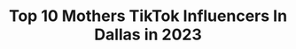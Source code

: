 ---
title: Top 10 Mothers TikTok Influencers In Dallas in 2023
description: >-
  Find top mothers TikTok influencers in Dallas in 2023. Most popular hashtags: #fyp #duet #funny #trump.
platform: TikTok
hits: 7
text_top: Analyze the top-rated TikTok profiles on inBeat.
text_bottom: Our search engine aggregates 7 TikTok influencers like this in Dallas, United States for you to pitch.
profiles:
  - username: "maddiepolansky19"
    fullname: >-
      Maddie 
    bio: >-
      snap: madison38711 happy vibes ;)
    location: "United States"
    followers: 8289
    engagement: 1793
    commentsToLikes: 0.027300
    id: ckfo47aqo15wh0j23ezd90bfp
    verified: false
    hashtags: "#behappy, #smile, #chickfila, #foryou"
  - username: "reneelwilliams3"
    fullname: >-
      Renee L Williams
    bio: >-
      Loving Daughter,Mother of 3 and Nurse no time for games, fake people or drama.
    location: "United States"
    followers: 16100
    engagement: 2438
    commentsToLikes: 0.087030
    id: ckb93cgxrk7k10j239bk2l016
    verified: false
    hashtags: "#fyppage, #fypchallenge, #fyp, #pennsylvania"
  - username: "reddiele"
    fullname: >-
      reddiele
    bio: >-
      Good Vibes Only 💛 Burst Ambassador 🦷 Promo Code: HESK7D
    location: "United States"
    followers: 74500
    engagement: 1082
    commentsToLikes: 0.036840
    id: ck9n4bvdq4ald0j78xcie1cd2
    verified: false
    hashtags: "#trump, #trump2020, #houston, #xyzbca"
  - username: "briannahuckaby"
    fullname: >-
      Brianna Huckaby
    bio: >-
      𝖇𝖗𝖎 🌻 • 𝕒𝕫 ☀️ • ②④ ♎️ • 𝓂𝒶𝓂𝓂𝒶 𝓉𝑜 𝓂𝒾𝒶 ❣️
    location: "United States"
    followers: 4820
    engagement: 988
    commentsToLikes: 0.019464
    id: ckb9s7qkcpcx90j23nibqtm56
    verified: false
    hashtags: "#kid, #fyp, #xyzbca, #daughter"
  - username: "mamak2_14"
    fullname: >-
      MamaK
    bio: >-
      Certified Recovery Coach Autistic❤️❤️ 5 yrs clean thecleancrew01@gmail.com
    location: "United States"
    followers: 262900
    engagement: 1731
    commentsToLikes: 0.036011
    id: cka627tsuyq0y0i788sgu5kld
    verified: false
    hashtags: "#love, #duet, #addiction, #recovery"
  - username: "jsbuilders_"
    fullname: >-
      Tony Suarez
    bio: >-
      DALLAS, TX. I build stuff out of wood and other projects. Follow me on IG
    location: "United States"
    followers: 158800
    engagement: 499
    commentsToLikes: 0.019278
    id: ck81sb33frd580j7830kndxyz
    verified: false
    hashtags: "#howto, #carpentry, #construction, #satisfying"
  - username: "its_lil_lil"
    fullname: >-
      Lilia Chairez Rios
    bio: >-
      Austin, TX ❤️Tequila & Travels❤️ "I drink to make other people more interesting”
    location: "United States"
    followers: 110900
    engagement: 748
    commentsToLikes: 0.026982
    id: ckculwzrhhf990j23cn07xxce
    verified: false
    hashtags: "#mexico, #bartender, #didyouknow, #fyp"
  - username: "jaymyst"
    fullname: >-
      JayMyst
    bio: >-
      Happily married, mother of 2! Love duets
    location: "United States"
    followers: 3614
    engagement: 4021
    commentsToLikes: 0.560262
    id: ckck5esowqb8l0j23sjrlaa7d
    verified: false
    hashtags: "#duet, #dadsoftiktok, #tiktokfriends, #silly"
  - username: "rnete"
    fullname: >-
      Renee
    bio: >-
      Wife and mother of two girls
    location: "United States"
    followers: 7143
    engagement: 3923
    commentsToLikes: 0.232036
    id: ckd1840uypkb50j23ixhnr14o
    verified: false
    hashtags: "#fyp, #headcases, #tiktok, #comedy"
  - username: "sammykk"
    fullname: >-
      sammyk
    bio: >-
      I’m your gay god-mother 🤙🏼 | 26 TikTok pls unshadowban me Follow @sammykklive
    location: "United States"
    followers: 270600
    engagement: 3225
    commentsToLikes: 0.029807
    id: ckamgxv43duom0i781dqo7mni
    verified: false
    hashtags: "#biden2020, #story, #politics, #election"
---